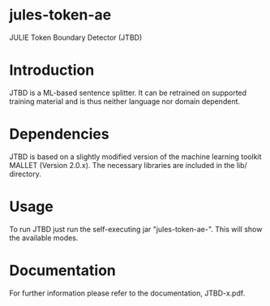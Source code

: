 jules-token-ae
==============

JULIE Token Boundary Detector (JTBD)

Introduction
============
JTBD is a ML-based sentence splitter. It can be retrained on supported
training material and is thus neither language nor domain dependent.



Dependencies
============
JTBD is based on a slightly modified version of the machine learning toolkit MALLET (Version 2.0.x). The
necessary libraries are included in the lib/ directory.


Usage
=====

To run JTBD just run the self-executing jar "jules-token-ae-<version>". This will show the available modes.

Documentation
==============
For further information please refer to the documentation, JTBD-x.pdf.
